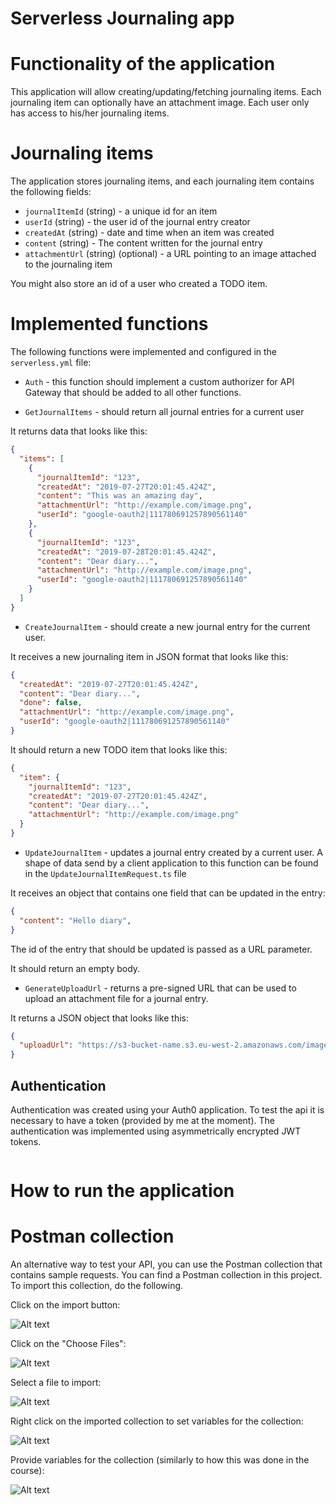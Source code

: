# Serverless Journaling app


# Functionality of the application

This application will allow creating/updating/fetching journaling items. Each journaling item can optionally have an attachment image. Each user only has access to his/her journaling items.

# Journaling items

The application stores journaling items, and each journaling item contains the following fields:

* `journalItemId` (string) - a unique id for an item
* `userId` (string) - the user id of the journal entry creator
* `createdAt` (string) - date and time when an item was created
* `content` (string) - The content written for the journal entry
* `attachmentUrl` (string) (optional) - a URL pointing to an image attached to the journaling item

You might also store an id of a user who created a TODO item.


# Implemented functions

The following functions were implemented and configured in the `serverless.yml` file:

* `Auth` - this function should implement a custom authorizer for API Gateway that should be added to all other functions.

* `GetJournalItems` - should return all journal entries for a current user

It returns data that looks like this:

```json
{
  "items": [
    {
      "journalItemId": "123",
      "createdAt": "2019-07-27T20:01:45.424Z",
      "content": "This was an amazing day",
      "attachmentUrl": "http://example.com/image.png",
      "userId": "google-oauth2|111780691257890561140"
    },
    {
      "journalItemId": "123",
      "createdAt": "2019-07-28T20:01:45.424Z",
      "content": "Dear diary...",
      "attachmentUrl": "http://example.com/image.png",
      "userId": "google-oauth2|111780691257890561140"
    }
  ]
}
```

* `CreateJournalItem` - should create a new journal entry for the current user. 

It receives a new journaling item in JSON format that looks like this:

```json
{
  "createdAt": "2019-07-27T20:01:45.424Z",
  "content": "Dear diary...",
  "done": false,
  "attachmentUrl": "http://example.com/image.png",
  "userId": "google-oauth2|111780691257890561140"
}
```

It should return a new TODO item that looks like this:

```json
{
  "item": {
    "journalItemId": "123",
    "createdAt": "2019-07-27T20:01:45.424Z",
    "content": "Dear diary...",
    "attachmentUrl": "http://example.com/image.png"
  }
}
```

* `UpdateJournalItem` - updates a journal entry created by a current user. A shape of data send by a client application to this function can be found in the `UpdateJournalItemRequest.ts` file

It receives an object that contains one field that can be updated in the entry:

```json
{
  "content": "Hello diary",
}
```

The id of the entry that should be updated is passed as a URL parameter.

It should return an empty body.


* `GenerateUploadUrl` - returns a pre-signed URL that can be used to upload an attachment file for a journal entry.

It returns a JSON object that looks like this:

```json
{
  "uploadUrl": "https://s3-bucket-name.s3.eu-west-2.amazonaws.com/image.png"
}
```

## Authentication

Authentication was created using your Auth0 application. To test the api it is necessary to have a token (provided by me at the moment). The authentication was implemented using asymmetrically encrypted JWT tokens.
```

```

# How to run the application

# Postman collection

An alternative way to test your API, you can use the Postman collection that contains sample requests. You can find a Postman collection in this project. To import this collection, do the following.

Click on the import button:

![Alt text](images/import-collection-1.png?raw=true "Image 1")


Click on the "Choose Files":

![Alt text](images/import-collection-2.png?raw=true "Image 2")


Select a file to import:

![Alt text](images/import-collection-3.png?raw=true "Image 3")


Right click on the imported collection to set variables for the collection:

![Alt text](images/import-collection-4.png?raw=true "Image 4")

Provide variables for the collection (similarly to how this was done in the course):

![Alt text](images/import-collection-5.png?raw=true "Image 5")
